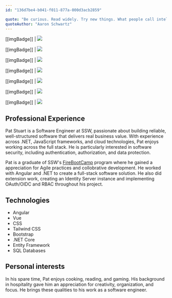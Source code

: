 ```yaml
---
id: "136d7be4-b041-f011-877a-000d3acb2859"

quote: "Be curious. Read widely. Try new things. What people call intelligence just boils down to curiosity."
quoteAuthor: "Aaron Schwartz"
---
```


[[imgBadge]]
| ![](../badges/Developer-angular.png)

[[imgBadge]]
| ![](../badges/Designer-web-html5.png)

[[imgBadge]]
| ![](../badges/Designer-web-css3.png)

[[imgBadge]]
| ![](../badges/Developer-c-sharp.png)

[[imgBadge]]
| ![](../badges/Developer-js.png)

[[imgBadge]]
| ![](../badges/Developer-dotnet-core.png)

[[imgBadge]]
| ![](../badges/Developer-Vue.png)

## Professional Experience
Pat Stuart is a Software Engineer at SSW, passionate about building reliable, well-structured software that delivers real business value. With experience across .NET, JavaScript frameworks, and cloud technologies, Pat enjoys working across the full stack. He is particularly interested in software security, including authentication, authorization, and data protection.

Pat is a graduate of SSW's [FireBootCamp](https://firebootcamp.com/) program where he gained a appreciation for Agile practices and collobrative development. He worked with Angular and .NET to create a full-stack software solution. He also did extension work, creating an Identity Server instance and implementing OAuth/OIDC and RBAC throughout his project.

## Technologies

- Angular
- Vue
- CSS
- Tailwind CSS
- Bootstrap
- .NET Core
- Entity Framework
- SQL Databases


## Personal interests
In his spare time, Pat enjoys cooking, reading, and gaming. His background in hospitality gave him an appreciation for creativity, organization, and focus. He brings these qualities to his work as a software engineer.
